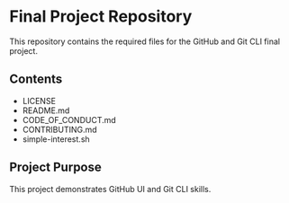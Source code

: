 # Final Project Repository

This repository contains the required files for the GitHub and Git CLI final project.

## Contents
- LICENSE
- README.md
- CODE_OF_CONDUCT.md
- CONTRIBUTING.md
- simple-interest.sh

## Project Purpose
This project demonstrates GitHub UI and Git CLI skills.

